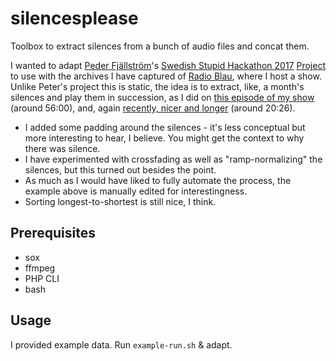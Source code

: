 # silencesplease

Toolbox to extract silences from a bunch of audio files and concat them.

I wanted to adapt [Peder Fjällström](https://twitter.com/fjallstrom)'s [Swedish Stupid Hackathon 2017](https://www.stupidhackathon.se/) [Project](http://www.p2tystnad.se/) to use with the archives I have captured of [Radio Blau](http://radioblau.de/), where I host a show. Unlike Peter's project this is static, the idea is to extract, like, a month's silences and play them in succession, as I did on [this episode of my show](https://www.mixcloud.com/kubshow/kubshow-18-1994-mit-alex-lorenz/) (around 56:00), and, again [recently, nicer and longer](https://www.mixcloud.com/kubshow/kubshow-26-concrete-jungle-adventures-with-jack-murphy/) (around 20:26).

* I added some padding around the silences - it's less conceptual but more interesting to hear, I believe. You might get the context to why there was silence.
* I have experimented with crossfading as well as "ramp-normalizing" the silences, but this turned out besides the point.
* As much as I would have liked to fully automate the process, the example above is manually edited for interestingness.
* Sorting longest-to-shortest is still nice, I think.

## Prerequisites

* sox
* ffmpeg
* PHP CLI
* bash

## Usage

I provided example data. Run `example-run.sh` & adapt.
